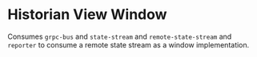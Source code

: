 Historian View Window
=====================

Consumes `grpc-bus` and `state-stream` and `remote-state-stream` and `reporter` to consume a remote state stream as a window implementation.
